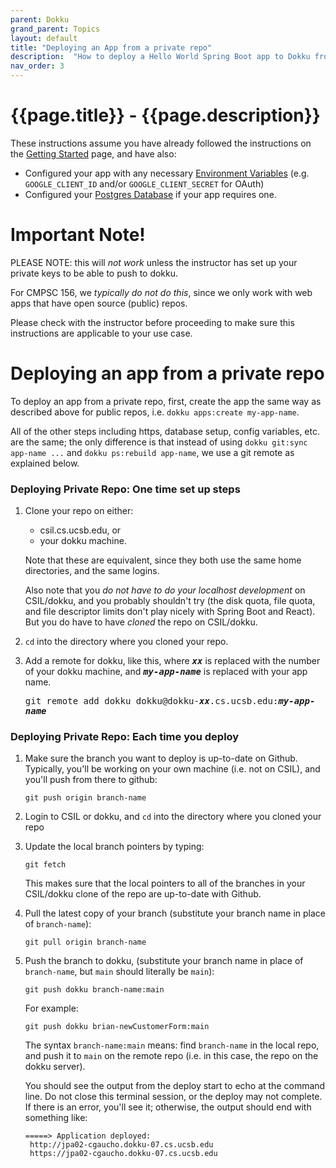 ```yaml
---
parent: Dokku
grand_parent: Topics
layout: default
title: "Deploying an App from a private repo"
description:  "How to deploy a Hello World Spring Boot app to Dokku from a private repo"
nav_order: 3
---
```


# {{page.title}} - {{page.description}}

These instructions assume you have already followed the instructions 
on the [Getting Started](https://ucsb-cs156.github.io/topics/dokku/getting_started.html) page, and have also:

* Configured your app with any necessary [Environment Variables](/topics/dokku/environment_variables.html) (e.g. `GOOGLE_CLIENT_ID` and/or `GOOGLE_CLIENT_SECRET` for OAuth)
* Configured your [Postgres Database](/topics/dokku/postgres_database.html) if your app requires one.



# Important Note!

PLEASE NOTE: this will *not work* unless the instructor has set up your private keys to be able to push to dokku.

For CMPSC 156, we *typically do not do this*, since we only work with web apps that have open source (public) repos.

Please check with the instructor before proceeding to make sure this instructions are applicable to your use case.

# Deploying an app from a private repo


To deploy an app from a private repo, first, create the app the same way as described above for public repos, i.e. 
`dokku apps:create my-app-name`.

All of the other steps including https, database setup, config variables, etc. are the same; the only difference is that
instead of using `dokku git:sync app-name ...` and `dokku ps:rebuild app-name`, we use a git remote as explained below.

### Deploying Private Repo: One time set up steps

1. Clone your repo on either:
   * csil.cs.ucsb.edu, or
   * your dokku machine.

   Note that these are equivalent, since they both use the same home directories, and the same logins.

   Also note that you *do not have to do your localhost development* on CSIL/dokku, and you probably shouldn't try (the disk quota, file quota, and     file descriptor limits don't play nicely with Spring Boot and React).   But you do have to have *cloned* the repo on CSIL/dokku.

2. `cd` into the directory where you cloned your repo.
3.  Add a remote for dokku, like this, where <tt><b><i>xx</i></b></tt> is replaced with the number of your dokku machine, and
    <tt><b><i>my-app-name</i></b></tt> is replaced with your app name.

    <p><tt>git remote add dokku dokku@dokku-<b><i>xx</i></b>.cs.ucsb.edu:<b><i>my-app-name</i></b></tt></p> 

### Deploying Private Repo: Each time you deploy

1. Make sure the branch you want to deploy is up-to-date on Github.  Typically, you'll be working on your own machine (i.e. not on CSIL), and
   you'll push from there to github:

   ```
   git push origin branch-name
   ```

2. Login to CSIL or dokku, and `cd` into the directory where you cloned your repo
3. Update the local branch pointers by typing:
   ```
   git fetch
   ```

   This makes sure that the local pointers to all of the branches in your CSIL/dokku clone of the repo are up-to-date with Github.
4. Pull the latest copy of your branch (substitute your branch name in place of `branch-name`):
   ```
   git pull origin branch-name
   ```

5. Push the branch to dokku, (substitute your branch name in place of `branch-name`, but `main` should literally be `main`):
   ```
   git push dokku branch-name:main
   ```

   For example:
   ```
   git push dokku brian-newCustomerForm:main
   ```

   The syntax `branch-name:main` means: find `branch-name` in the local repo, and push it to `main` on the remote repo (i.e. in this case,
   the repo on the dokku server).

   You should see the output from the deploy start to echo at the command line.  Do not close this terminal session, or the deploy
   may not complete.  If there is an error, you'll see it; otherwise, the output should end with something like:

   ```
   =====> Application deployed:
    http://jpa02-cgaucho.dokku-07.cs.ucsb.edu
    https://jpa02-cgaucho.dokku-07.cs.ucsb.edu
   ```


